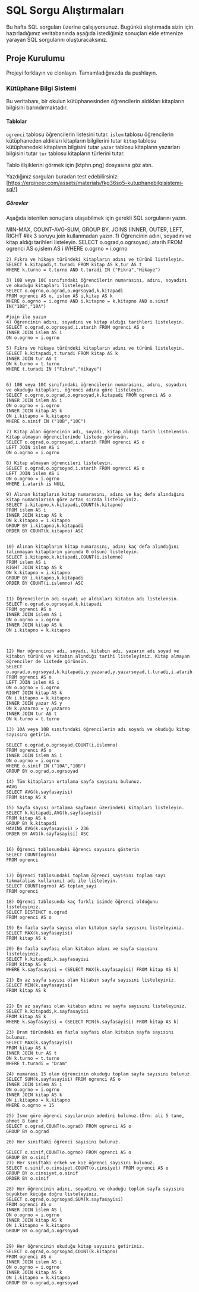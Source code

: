 # SQL Sorgu Alıştırmaları

Bu hafta SQL sorguları üzerine çalışıyorsunuz. Bugünkü alıştırmada sizin için hazırladığımız veritabanında aşağıda istediğimiz sonuçları elde etmenize yarayan SQL sorgularını oluşturacaksınız.

## Proje Kurulumu
Projeyi forklayın ve clonlayın. Tamamladığınızda da pushlayın.

### Kütüphane Bilgi Sistemi

Bu veritabanı, bir okulun kütüphanesinden öğrencilerin aldıkları kitapların bilgisini barındırmaktadır.

#### Tablolar 
`ogrenci` tablosu öğrencilerin listesini tutar.
`islem` tablosu öğrencilerin kütüphaneden aldıkları kitapların bilgilerini tutar
`kitap` tablosu kütüphanedeki kitapların bilgisini tutar
`yazar` tablosu kitapların yazarları bilgisini tutar
`tur` tablosu kitapların türlerini tutar.

Tablo ilişiklerini görmek için [ktphn.png] dosyasına göz atın.

Yazdığınız sorguları buradan test edebilirsiniz: [https://ergineer.com/assets/materials/fkg36so5-kutuphanebilgisistemi-sql/]


##### Görevler
Aşağıda istenilen sonuçlara ulaşabilmek için gerekli SQL sorgularını yazın. 


MIN-MAX, COUNT-AVG-SUM, GROUP BY, JOINS (INNER, OUTER, LEFT, RIGHT
	#ilk 3 soruyu join kullanmadan yazın.
	1) Öğrencinin adını, soyadını ve kitap aldığı tarihleri listeleyin.
	 SELECT o.ograd,o.ogrsoyad,i.atarih FROM ogrenci AS o,islem AS i
         WHERE o.ogrno = i.ogrno

	
	2) Fıkra ve hikaye türündeki kitapların adını ve türünü listeleyin.
	SELECT k.kitapadi,t.turadi FROM kitap AS k,tur AS t
	WHERE k.turno = t.turno AND t.turadi IN ("Fıkra","Hikaye")
	
	3) 10B veya 10C sınıfındaki öğrencilerin numarasını, adını, soyadını ve okuduğu kitapları listeleyin.
	SELECT o.ogrno,o.ograd,o.ogrsoyad,k.kitapadi 
	FROM ogrenci AS o, islem AS i,kitap AS k
	WHERE o.ogrno = i.ogrno AND i.kitapno = k.kitapno AND o.sinif IN("10B","10A")

	#join ile yazın
	4) Öğrencinin adını, soyadını ve kitap aldığı tarihleri listeleyin.
	SELECT o.ograd,o.ogrsoyad,i.atarih FROM ogrenci AS o
	INNER JOIN islem AS i
	ON o.ogrno = i.ogrno
	
	5) Fıkra ve hikaye türündeki kitapların adını ve türünü listeleyin.
	SELECT k.kitapadi,t.turadi FROM kitap AS k
	INNER JOIN tur AS t
	ON k.turno = t.turno
	WHERE t.turadi IN ("Fıkra","Hikaye")

	
	6) 10B veya 10C sınıfındaki öğrencilerin numarasını, adını, soyadını ve okuduğu kitapları, öğrenci adına göre listeleyin.
	SELECT o.ogrno,o.ograd,o.ogrsoyad,k.kitapadi FROM ogrenci AS o 
	INNER JOIN islem AS i
	ON o.ogrno = i.ogrno
	INNER JOIN kitap AS k
	ON i.kitapno = k.kitapno
	WHERE o.sinif IN ("10B","10C")
	
	7) Kitap alan öğrencinin adı, soyadı, kitap aldığı tarih listelensin. Kitap almayan öğrencilerinde listede görünsün.
	SELECT o.ograd,o.ogrsoyad,i.atarih FROM ogrenci AS o
	LEFT JOIN islem AS i
	ON o.ogrno = i.ogrno
	
	8) Kitap almayan öğrencileri listeleyin.
	SELECT o.ograd,o.ogrsoyad,i.atarih FROM ogrenci AS o
	LEFT JOIN islem AS i
	ON o.ogrno = i.ogrno
	WHERE i.atarih is NULL
	
	9) Alınan kitapların kitap numarasını, adını ve kaç defa alındığını kitap numaralarına göre artan sırada listeleyiniz.
	SELECT i.kitapno,k.kitapadi,COUNT(k.kitapno)
	FROM islem AS i
	INNER JOIN kitap AS k
	ON k.kitapno = i.kitapno
	GROUP BY i.kitapno,k.kitapadi
	ORDER BY COUNT(k.kitapno) ASC

	
	10) Alınan kitapların kitap numarasını, adını kaç defa alındığını (alınmayan kitapların yanında 0 olsun) listeleyin.
	SELECT i.kitapno,k.kitapadi,COUNT(i.islemno)
	FROM islem AS i
	RIGHT JOIN kitap AS k
	ON k.kitapno = i.kitapno
	GROUP BY i.kitapno,k.kitapadi
	ORDER BY COUNT(i.islemno) ASC


	11) Öğrencilerin adı soyadı ve aldıkları kitabın adı listelensin.
	SELECT o.ograd,o.ogrsoyad,k.kitapadi 
	FROM ogrenci AS o
	INNER JOIN islem AS i
	ON o.ogrno = i.ogrno
	INNER JOIN kitap AS k
	ON i.kitapno = k.kitapno

	
	
	12) Her öğrencinin adı, soyadı, kitabın adı, yazarın adı soyad ve kitabın türünü ve kitabın alındığı tarihi listeleyiniz. Kitap almayan öğrenciler de listede görünsün.
	SELECT o.ograd,o.ogrsoyad,k.kitapadi,y.yazarad,y.yazarsoyad,t.turadi,i.atarih 
	FROM ogrenci AS o
	LEFT JOIN islem AS i
	ON o.ogrno = i.ogrno
	RIGHT JOIN kitap AS k
	ON i.kitapno = k.kitapno
	INNER JOIN yazar AS y
	ON k.yazarno = y.yazarno
	INNER JOIN tur AS t
	ON k.turno = t.turno
	
	13) 10A veya 10B sınıfındaki öğrencilerin adı soyadı ve okuduğu kitap sayısını getirin.
	
	SELECT o.ograd,o.ogrsoyad,COUNT(i.islemno)
	FROM ogrenci AS o
	INNER JOIN islem AS i 
	ON o.ogrno = i.ogrno
	WHERE o.sinif IN ("10A","10B")
	GROUP BY o.ograd,o.ogrsoyad

	14) Tüm kitapların ortalama sayfa sayısını bulunuz.
	#AVG
	SELECT AVG(k.sayfasayisi) 
	FROM kitap AS k
	
	15) Sayfa sayısı ortalama sayfanın üzerindeki kitapları listeleyin.
	SELECT k.kitapadi,AVG(k.sayfasayisi) 
	FROM kitap AS k
	GROUP BY k.kitapadi
	HAVING AVG(k.sayfasayisi) > 236
	ORDER BY AVG(k.sayfasayisi) ASC

	
	16) Öğrenci tablosundaki öğrenci sayısını gösterin
	SELECT COUNT(ogrno) 
	FROM ogrenci
	
	
	17) Öğrenci tablosundaki toplam öğrenci sayısını toplam sayı takma(alias kullanımı) adı ile listeleyin.
	SELECT COUNT(ogrno) AS toplam_sayi
	FROM ogrenci
	
	18) Öğrenci tablosunda kaç farklı isimde öğrenci olduğunu listeleyiniz.
	SELECT DISTINCT o.ograd
	FROM ogrenci AS o
	
	19) En fazla sayfa sayısı olan kitabın sayfa sayısını listeleyiniz.
	SELECT MAX(k.sayfasayisi)
	FROM kitap AS k
	
	20) En fazla sayfası olan kitabın adını ve sayfa sayısını listeleyiniz.
	SELECT k.kitapadi,k.sayfasayisi
	FROM kitap AS k
	WHERE k.sayfasayisi = (SELECT MAX(k.sayfasayisi) FROM kitap AS k)
	
	21) En az sayfa sayısı olan kitabın sayfa sayısını listeleyiniz.
	SELECT MIN(k.sayfasayisi)
	FROM kitap AS k
	
	
	22) En az sayfası olan kitabın adını ve sayfa sayısını listeleyiniz.
	SELECT k.kitapadi,k.sayfasayisi
	FROM kitap AS k
	WHERE k.sayfasayisi = (SELECT MIN(k.sayfasayisi) FROM kitap AS k)
	
	23) Dram türündeki en fazla sayfası olan kitabın sayfa sayısını bulunuz.
	SELECT MAX(k.sayfasayisi)
	FROM kitap AS k
	INNER JOIN tur AS t
	ON k.turno = t.turno
	WHERE t.turadi = "Dram"
	
	24) numarası 15 olan öğrencinin okuduğu toplam sayfa sayısını bulunuz.
	SELECT SUM(k.sayfasayisi) FROM ogrenci AS o
	INNER JOIN islem AS i
	ON o.ogrno = i.ogrno
	INNER JOIN kitap AS k
	ON i.kitapno = k.kitapno
	WHERE o.ogrno = 15
	
	25) İsme göre öğrenci sayılarının adedini bulunuz.(Örn: ali 5 tane, ahmet 8 tane )
	SELECT o.ograd,COUNT(o.ograd) FROM ogrenci AS o
	GROUP BY o.ograd
	
	26) Her sınıftaki öğrenci sayısını bulunuz.
	
	SELECT o.sinif,COUNT(o.ogrno) FROM ogrenci AS o
	GROUP BY o.sinif
	27) Her sınıftaki erkek ve kız öğrenci sayısını bulunuz.
	SELECT o.sinif,o.cinsiyet,COUNT(o.cinsiyet) FROM ogrenci AS o
	GROUP BY o.cinsiyet,o.sinif
	ORDER BY o.sinif 
	
	28) Her öğrencinin adını, soyadını ve okuduğu toplam sayfa sayısını büyükten küçüğe doğru listeleyiniz.
	SELECT o.ograd,o.ogrsoyad,SUM(k.sayfasayisi) 
	FROM ogrenci AS o
	INNER JOIN islem AS i
	ON o.ogrno = i.ogrno
	INNER JOIN kitap AS k
	ON i.kitapno = k.kitapno
	GROUP BY o.ograd,o.ogrsoyad

	
	29) Her öğrencinin okuduğu kitap sayısını getiriniz.
 	SELECT o.ograd,o.ogrsoyad,COUNT(k.kitapno) 
	FROM ogrenci AS o
	INNER JOIN islem AS i
	ON o.ogrno = i.ogrno
	INNER JOIN kitap AS k
	ON i.kitapno = k.kitapno
	GROUP BY o.ograd,o.ogrsoyad

